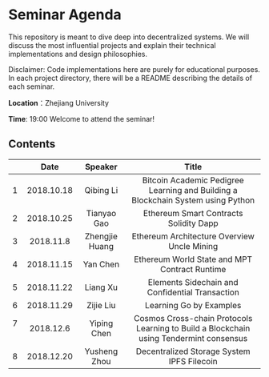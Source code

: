 # Seminar Agenda

This repository is meant to dive deep into decentralized systems. We will discuss the most influential projects and explain their technical implementations and design philosophies.

Disclaimer: Code implementations here are purely for educational purposes. In each project directory, there will be a README describing the details of each seminar.

**Location**：Zhejiang University

**Time**: 19:00  Welcome to attend the seminar!

## Contents
|      |    Date    |   Speaker   |                  Title                   |
| ---- | :--------: | :---------: | :--------------------------------------: |
| 1    | 2018.10.18 | Qibing Li  | Bitcoin Academic Pedigree <br> Learning and Building a Blockchain System using Python|
| 2    | 2018.10.25 | Tianyao Gao | Ethereum Smart Contracts <br> Solidity Dapp |
| 3    | 2018.11.8 | Zhengjie Huang | Ethereum Architecture Overview <br> Uncle Mining|
| 4    |  2018.11.15  | Yan Chen | Ethereum World State and MPT<br> Contract Runtime                            |
| 5    | 2018.11.22  | Liang Xu | Elements Sidechain and Confidential Transaction <br>    |
| 6    | 2018.11.29  | Zijie Liu | Learning Go by Examples <br>    |
| 7    | 2018.12.6  | Yiping Chen | Cosmos Cross-chain Protocols <br> Learning to Build a Blockchain using Tendermint consensus|
| 8    | 2018.12.20  | Yusheng Zhou |  Decentralized Storage System <br> IPFS Filecoin        |
